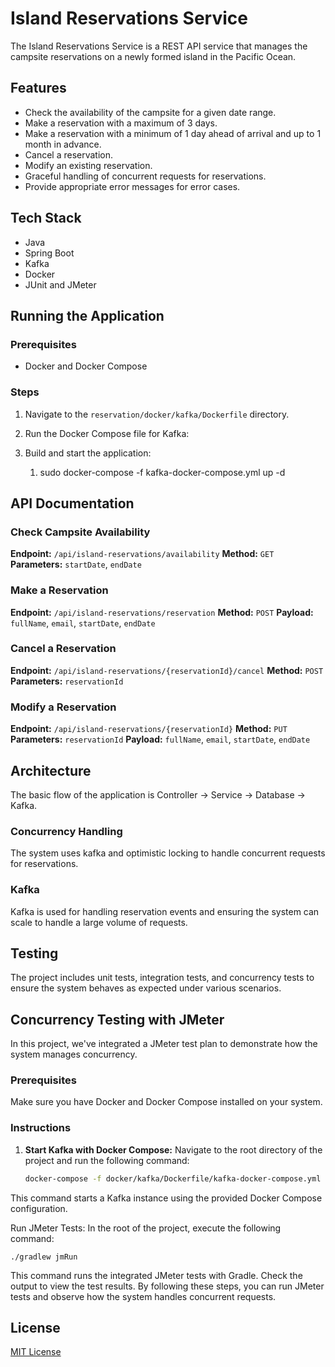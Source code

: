 # Island Reservations Service

The Island Reservations Service is a REST API service that manages the campsite reservations on a newly formed island in the Pacific Ocean.

## Features

- Check the availability of the campsite for a given date range.
- Make a reservation with a maximum of 3 days.
- Make a reservation with a minimum of 1 day ahead of arrival and up to 1 month in advance.
- Cancel a reservation.
- Modify an existing reservation.
- Graceful handling of concurrent requests for reservations.
- Provide appropriate error messages for error cases.

## Tech Stack

- Java
- Spring Boot
- Kafka
- Docker
- JUnit and JMeter

## Running the Application

### Prerequisites

- Docker and Docker Compose

### Steps

1. Navigate to the `reservation/docker/kafka/Dockerfile` directory.

2. Run the Docker Compose file for Kafka:

3. Build and start the application:
   1. sudo docker-compose -f kafka-docker-compose.yml up -d


## API Documentation

### Check Campsite Availability

**Endpoint:** `/api/island-reservations/availability`
**Method:** `GET`
**Parameters:** `startDate`, `endDate`

### Make a Reservation

**Endpoint:** `/api/island-reservations/reservation`
**Method:** `POST`
**Payload:** `fullName`, `email`, `startDate`, `endDate`

### Cancel a Reservation

**Endpoint:** `/api/island-reservations/{reservationId}/cancel`
**Method:** `POST`
**Parameters:** `reservationId`

### Modify a Reservation

**Endpoint:** `/api/island-reservations/{reservationId}`
**Method:** `PUT`
**Parameters:** `reservationId`
**Payload:** `fullName`, `email`, `startDate`, `endDate`

## Architecture

The basic flow of the application is Controller -> Service -> Database -> Kafka.

### Concurrency Handling

The system uses kafka and optimistic locking to handle concurrent requests for reservations.


### Kafka

Kafka is used for handling reservation events and ensuring the system can scale to handle a large volume of requests.

## Testing

The project includes unit tests, integration tests, and concurrency tests to ensure the system behaves as expected under various scenarios.

## Concurrency Testing with JMeter

In this project, we've integrated a JMeter test plan to demonstrate how the system manages concurrency.

### Prerequisites

Make sure you have Docker and Docker Compose installed on your system.

### Instructions

1. **Start Kafka with Docker Compose:**
   Navigate to the root directory of the project and run the following command:
   ```bash
   docker-compose -f docker/kafka/Dockerfile/kafka-docker-compose.yml up -d

This command starts a Kafka instance using the provided Docker Compose configuration.

Run JMeter Tests:
In the root of the project, execute the following command:
```
./gradlew jmRun
```

This command runs the integrated JMeter tests with Gradle. Check the output to view the test results.
By following these steps, you can run JMeter tests and observe how the system handles concurrent requests.



## License

[MIT License](LICENSE)

 


